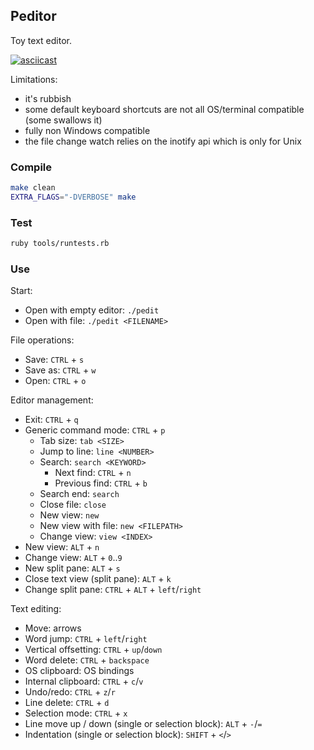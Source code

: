 Peditor
-------

Toy text editor.

[![asciicast](https://asciinema.org/a/dU62NhgEKLj22hRyEgZ3ln7B8.svg)](https://asciinema.org/a/dU62NhgEKLj22hRyEgZ3ln7B8)

Limitations:
- it's rubbish
- some default keyboard shortcuts are not all OS/terminal compatible (some swallows it)
- fully non Windows compatible
- the file change watch relies on the inotify api which is only for Unix

### Compile

```bash
make clean
EXTRA_FLAGS="-DVERBOSE" make
```

### Test

```bash
ruby tools/runtests.rb
```

### Use

Start:

- Open with empty editor: `./pedit`
- Open with file: `./pedit <FILENAME>`

File operations:

- Save: `CTRL` + `s`
- Save as: `CTRL` + `w`
- Open: `CTRL` + `o`

Editor management:

- Exit: `CTRL` + `q`
- Generic command mode: `CTRL` + `p`
    - Tab size: `tab <SIZE>`
    - Jump to line: `line <NUMBER>`
    - Search: `search <KEYWORD>`
        - Next find: `CTRL` + `n`
        - Previous find: `CTRL` + `b`
    - Search end: `search`
    - Close file: `close`
    - New view: `new`
    - New view with file: `new <FILEPATH>`
    - Change view: `view <INDEX>`
- New view: `ALT` + `n`
- Change view: `ALT` + `0`..`9`
- New split pane: `ALT` + `s`
- Close text view (split pane): `ALT` + `k`
- Change split pane: `CTRL` + `ALT` + `left`/`right`

Text editing:

- Move: arrows
- Word jump: `CTRL` + `left`/`right`
- Vertical offsetting: `CTRL` + `up`/`down`
- Word delete: `CTRL` + `backspace`
- OS clipboard: OS bindings
- Internal clipboard: `CTRL` + `c`/`v`
- Undo/redo: `CTRL` + `z`/`r`
- Line delete: `CTRL` + `d`
- Selection mode: `CTRL` + `x`
- Line move up / down (single or selection block): `ALT` + `-`/`=`
- Indentation (single or selection block): `SHIFT` + `<`/`>`

